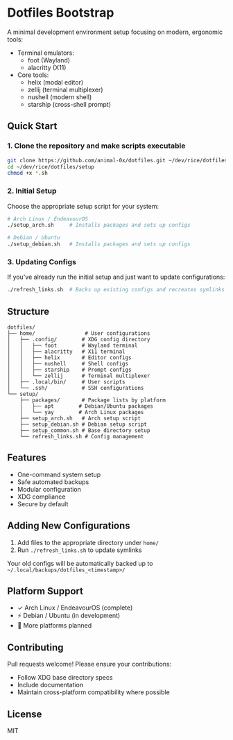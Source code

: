 # Dotfiles Bootstrap

A minimal development environment setup focusing on modern, ergonomic tools:
- Terminal emulators: 
    - foot (Wayland)
    - alacritty (X11)
- Core tools:
    - helix (modal editor)
    - zellij (terminal multiplexer)
    - nushell (modern shell)
    - starship (cross-shell prompt)

## Quick Start

### 1. Clone the repository and make scripts executable
```bash
git clone https://github.com/animal-0x/dotfiles.git ~/dev/rice/dotfiles
cd ~/dev/rice/dotfiles/setup
chmod +x *.sh
```

### 2. Initial Setup
Choose the appropriate setup script for your system:

```bash
# Arch Linux / EndeavourOS
./setup_arch.sh     # Installs packages and sets up configs

# Debian / Ubuntu
./setup_debian.sh   # Installs packages and sets up configs
```

### 3. Updating Configs
If you've already run the initial setup and just want to update configurations:

```bash
./refresh_links.sh  # Backs up existing configs and recreates symlinks
```

## Structure
```
dotfiles/
├── home/                # User configurations
│   ├── .config/        # XDG config directory
│   │   ├── foot        # Wayland terminal
│   │   ├── alacritty   # X11 terminal
│   │   ├── helix       # Editor configs
│   │   ├── nushell     # Shell configs
│   │   ├── starship    # Prompt configs
│   │   └── zellij      # Terminal multiplexer
│   ├── .local/bin/     # User scripts
│   └── .ssh/           # SSH configurations
└── setup/
    ├── packages/       # Package lists by platform
    │   ├── apt        # Debian/Ubuntu packages
    │   └── yay        # Arch Linux packages
    ├── setup_arch.sh   # Arch setup script
    ├── setup_debian.sh # Debian setup script
    ├── setup_common.sh # Base directory setup
    └── refresh_links.sh # Config management
```

## Features
- One-command system setup
- Safe automated backups
- Modular configuration
- XDG compliance
- Secure by default

## Adding New Configurations
1. Add files to the appropriate directory under `home/`
2. Run `./refresh_links.sh` to update symlinks

Your old configs will be automatically backed up to `~/.local/backups/dotfiles_<timestamp>/`

## Platform Support
- ✓ Arch Linux / EndeavourOS (complete)
- ⚡ Debian / Ubuntu (in development)
- 🚧 More platforms planned

## Contributing
Pull requests welcome! Please ensure your contributions:
- Follow XDG base directory specs
- Include documentation
- Maintain cross-platform compatibility where possible

## License
MIT
